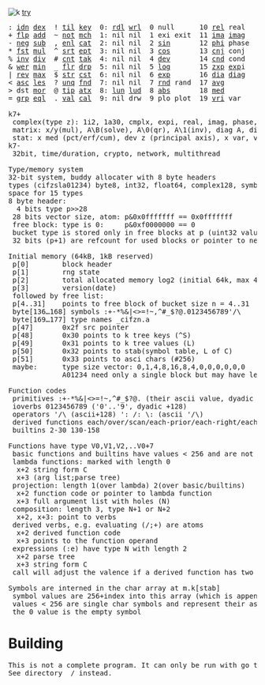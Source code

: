 ![k](https://ktye.github.io/k32.png) [try](https://ktye.github.io)
<pre>: <a href="../../blob/master/k.go#L842">idn</a> <a href="../../blob/master/k.go#L511">dex</a>  ! <a href="../../blob/master/k.go#L1126">til</a> <a href="../../blob/master/k.go#L2389">key</a>  0: <a href="../../blob/master/k.go#L3990">rdl</a> <a href="../../blob/master/k.go#L3994">wrl</a>  0 null      10 <a href="../../blob/master/k.go#L2189">rel</a> real   20 <a href="../../blob/master/k.go#L4951">prm</a>  130 ... in      140 <a href="../../blob/master/k.go#L5656">mvg</a> <a href="../../blob/master/k.go#L5625">avg</a>
+ <a href="../../blob/master/k.go#L843">flp</a> <a href="../../blob/master/k.go#L2336">add</a>  ~ <a href="../../blob/master/k.go#L1220">not</a> <a href="../../blob/master/k.go#L2428">mch</a>  1: nil nil  1 exi exit  11 <a href="../../blob/master/k.go#L2190">ima</a> <a href="../../blob/master/k.go#L2190">ima</a>g           131 ... within  141 <a href="../../blob/master/k.go#L5773">pct</a> <a href="../../blob/master/k.go#L5761">med</a>
- <a href="../../blob/master/k.go#L882">neg</a> <a href="../../blob/master/k.go#L2337">sub</a>  , <a href="../../blob/master/k.go#L1245">enl</a> <a href="../../blob/master/k.go#L2472">cat</a>  2: nil nil  2 <a href="../../blob/master/k.go#L2169">sin</a>       12 <a href="../../blob/master/k.go#L2191">phi</a> phase          132 <a href="../../blob/master/k.go#L4257">bin</a>         142 <a href="../../blob/master/k.go#L5577">cov</a> var
* <a href="../../blob/master/k.go#L885">fst</a> <a href="../../blob/master/k.go#L2338">mul</a>  ^ <a href="../../blob/master/k.go#L1268">srt</a> <a href="../../blob/master/k.go#L2609">ept</a>  3: nil nil  3 <a href="../../blob/master/k.go#L2172">cos</a>       13 <a href="../../blob/master/k.go#L2219">cnj</a> conj           133 ... like
% <a href="../../blob/master/k.go#L923">inv</a> <a href="../../blob/master/k.go#L2339">div</a>  # <a href="../../blob/master/k.go#L1286">cnt</a> <a href="../../blob/master/k.go#L2644">tak</a>  4: nil nil  4 <a href="../../blob/master/k.go#L5530">dev</a>       14 <a href="../../blob/master/k.go#L5287">cnd</a> cond           134              '  <a href="../../blob/master/k.go#L3521">ech</a> <a href="../../blob/master/k.go#L3575">ecd</a>
& <a href="../../blob/master/k.go#L926">wer</a> <a href="../../blob/master/k.go#L2340">min</a>  _ <a href="../../blob/master/k.go#L1294">flr</a> <a href="../../blob/master/k.go#L2745">drp</a>  5: nil nil  5 <a href="../../blob/master/k.go#L2183">log</a>       15 <a href="../../blob/master/k.go#L2277">zxp</a> <a href="../../blob/master/k.go#L2186">exp</a>i           135 <a href="../../blob/master/k.go#L2345">lgn</a> <a href="../../blob/master/k.go#L2183">log</a>      /  <a href="../../blob/master/k.go#L3700">ovr</a> <a href="../../blob/master/k.go#L3842">ovi</a>
| <a href="../../blob/master/k.go#L952">rev</a> <a href="../../blob/master/k.go#L2341">max</a>  $ <a href="../../blob/master/k.go#L1319">str</a> <a href="../../blob/master/k.go#L2866">cst</a>  6: nil nil  6 <a href="../../blob/master/k.go#L2186">exp</a>       16 <a href="../../blob/master/k.go#L1195">dia</a> <a href="../../blob/master/k.go#L1195">dia</a>g           136 <a href="../../blob/master/k.go#L2348">pow</a> <a href="../../blob/master/k.go#L2186">exp</a>      \  <a href="../../blob/master/k.go#L3761">scn</a> <a href="../../blob/master/k.go#L3875">sci</a>
< <a href="../../blob/master/k.go#L983">asc</a> <a href="../../blob/master/k.go#L2342">les</a>  ? <a href="../../blob/master/k.go#L1419">unq</a> <a href="../../blob/master/k.go#L2974">fnd</a>  7: nil nil  7 <a href="../../blob/master/k.go#L5050">rnd</a> rand  17 <a href="../../blob/master/k.go#L5625">avg</a>                137 <a href="../../blob/master/k.go#L4988">rol</a> rand     ': <a href="../../blob/master/k.go#L3595">ecp</a> <a href="../../blob/master/k.go#L3652">epi</a>
> dst <a href="../../blob/master/k.go#L2343">mor</a>  @ <a href="../../blob/master/k.go#L1438">tip</a> <a href="../../blob/master/k.go#L3054">atx</a>  8: <a href="../../blob/master/k.go#L4001">lun</a> <a href="../../blob/master/k.go#L4006">lud</a>  8 <a href="../../blob/master/k.go#L2175">abs</a>       18 <a href="../../blob/master/k.go#L5761">med</a>                138 <a href="../../blob/master/k.go#L5453">mkz</a> cmplx    /: <a href="../../blob/master/k.go#L4148">jon</a> <a href="../../blob/master/k.go#L3672">ecr</a>
= <a href="../../blob/master/k.go#L1099">grp</a> <a href="../../blob/master/k.go#L2344">eql</a>  . <a href="../../blob/master/k.go#L1449">val</a> <a href="../../blob/master/k.go#L3370">cal</a>  9: nil drw  9 plo plot  19 <a href="../../blob/master/k.go#L5556">vri</a> var            139 <a href="../../blob/master/k.go#L3022">fns</a> find     \: <a href="../../blob/master/k.go#L4115">spl</a> <a href="../../blob/master/k.go#L3686">ecl</a>

k7+
 complex(type z): 1i2, 1a30, cmplx, expi, real, imag, phase, conj, rand 3i(binormal)
 matrix: x/y(mul), A\B(solve), A\0(qr), A\1(inv), diag A, diag v, norm, cond
 stat: x med (pct/erf/cum), dev z (principal axis), x var, var z (cov), x avg (cum/win/exp)
k7-
 32bit, time/duration, crypto, network, multithread
 
Type/memory system
32-bit system, buddy allocater with 8 byte headers
types (cifzsla01234) byte8, int32, float64, complex128, symbol64, list32, dict64, funcs
space for 15 types
8 byte header:
  4 bits type p>>28
 28 bits vector size, atom: p&0x0fffffff == 0x0fffffff
 free block: type is 0:     p&0xf0000000 == 0
 bucket type is stored only in free blocks at p (uint32 value)
 32 bits (p+1) are refcount for used blocks or pointer to next free

Initial memory (64kB, 1kB reserved)
 p[0]        block header
 p[1]        rng state
 p[2]        total allocated memory log2 (initial 64k, max 4G) uint32
 p[3]        version(date)
 followed by free list:
 p[4..31]    points to free block of bucket size n = 4..31
 byte[136…168] symbols :+-*%&|<>=!~,^#_$?@.0123456789'/\
 byte[169…177] type names _cifzn.a
 p[47]       0x2f src pointer
 p[48]       0x30 points to k tree keys (^S)
 p[49]       0x31 points to k tree values (L)
 p[50]       0x32 points to stab(symbol table, L of C)
 p[51]       0x33 points to asci chars (#256)
 maybe:      type size vector: 0,1,4,8,16,8,4,0,0,0,0,0,0
             A01234 need only a single block but may have length>0
	     
Function codes
 primitives :+-*%&|<>=!~,^#_$?@. (their ascii value, dyadic +128)
 ioverbs 0123456789 ('0'..'9', dyadic +128)
 operators '/\ (ascii+128) ': /: \: (ascii '/\)
 derived functions each/over/scan/each-prior/each-right/each-left: ascii ([{)]}, +128
 builtins 2-30 130-158 

Functions have type V0,V1,V2,..V0+7
 basic functions and builtins have values < 256 and are not stored in the memory system
 lambda functions: marked with length 0
  x+2 string form C
  x+3 (arg list;parse tree)
 projection: length 1(over lambda) 2(over basic/builtins)
  x+2 function code or pointer to lambda function
  x+3 full argument list with holes (N)
 composition: length 3, type N+1 or N+2
  x+2, x+3: point to verbs
 derived verbs, e.g. evaluating (/;+) are atoms
  x+2 derived function code
  x+3 points to the function operand
 expressions (:e) have type N with length 2
  x+2 parse tree
  x+3 string form C
 call will adjust the valence if a derived function has two arguments
 
Symbols are interned in the char array at m.k[stab]
 symbol values are 256+index into this array (which is append only)
 values < 256 are single char symbols and represent their ascii value
 the 0 value is the empty symbol
</pre>

# Building
<pre>
This is not a complete program. It can only be run with go test.
See directory _/ instead.
</pre>
